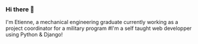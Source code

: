 ### Hi there 👋

I'm Etienne, a mechanical engineering graduate currently working as a project coordinator for a military program
#I'm a self taught web developper using Python & Django!

